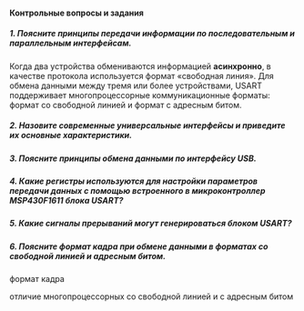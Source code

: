 #### Контрольные вопросы и задания

##### 1. Поясните принципы передачи информации по последовательным и параллельным интерфейсам. 

Когда два устройства обмениваются информацией **асинхронно**, в качестве протокола используется формат «свободная линия». Для обмена данными между тремя или более устройствами, USART поддерживает многопроцессорные коммуникационные форматы: формат со свободной линией и формат с адресным битом.



##### 2. Назовите современные универсальные интерфейсы и приведите их основные характеристики. 



##### 3. Поясните принципы обмена данными по интерфейсу USB.



##### 4. Какие регистры используются для настройки параметров передачи данных с помощью встроенного в микроконтроллер MSP430F1611 блока USART? 



##### 5. Какие сигналы прерываний могут генерироваться блоком USART?

#####  

##### 6. Поясните формат кадра при обмене данными в форматах со свободной линией и адресным битом.



формат кадра 

отличие многопроцессорных со свободной линией и с адресным битом 

